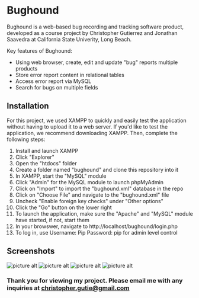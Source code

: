 # Bughound
Bughound is a web-based bug recording and tracking software product, developed as a course project by Christopher Gutierrez and Jonathan Saavedra at California State Univerity, Long Beach.

Key features of Bughound: 
* Using web browser, create, edit and update "bug" reports multiple products
* Store error report content in relational tables
* Access error report via MySQL
* Search for bugs on multiple fields

## Installation

For this project, we used XAMPP to quickly and easily test the application without having to upload it to a web server. If you'd like to test the application, we recommend downloading XAMPP.
Then, complete the following steps:

1. Install and launch XAMPP
2. Click "Explorer"
3. Open the "htdocs" folder
4. Create a folder named "bughound" and clone this repository into it
5. In XAMPP, start the "MySQL" module
6. Click "Admin" for the MySQL module to launch phpMyAdmin
7. Click on "Import" to import the "bughound.xml" database in the repo
8. Click on "Choose File" and navigate to the "bughound.xml" file
9. Uncheck "Enable foreign key checks" under "Other options"
10. Click the "Go" button on the lower right
11. To launch the application, make sure the "Apache" and "MySQL" module have started, if not, start them
12. In your browswer, navigate to http://localhost/bughound/login.php
13. To log in, use Username: Pip Password: pip for admin level control

## Screenshots

![picture alt](https://i.imgur.com/Mr6Jrd2.png "Logging in with Admin privileges")
![picture alt](https://i.imgur.com/tDIMgoU.png "Admin home page")
![picture alt](https://i.imgur.com/caHPp8O.png "Bug Search page")
![picture alt](https://i.imgur.com/rYKUafa.png "New Bug Report entry page")

### Thank you for viewing my project. Please email me with any inquiries at christopher.gutie@gmail.com
